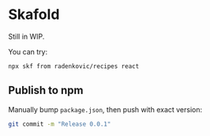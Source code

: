 # Skafold

Still in WIP.

You can try:

`npx skf from radenkovic/recipes react`



## Publish to npm

Manually bump `package.json`, then push with exact version:

```bash
git commit -m "Release 0.0.1"
```